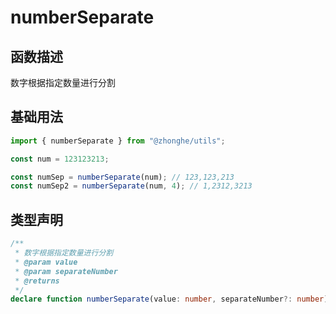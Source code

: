 # numberSeparate

## 函数描述

数字根据指定数量进行分割

## 基础用法

```ts
import { numberSeparate } from "@zhonghe/utils";

const num = 123123213;

const numSep = numberSeparate(num); // 123,123,213
const numSep2 = numberSeparate(num, 4); // 1,2312,3213
```

## 类型声明

```ts
/**
 * 数字根据指定数量进行分割
 * @param value
 * @param separateNumber
 * @returns
 */
declare function numberSeparate(value: number, separateNumber?: number): string;
```
